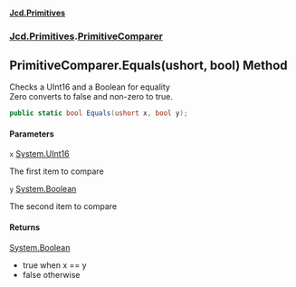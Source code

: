 #### [Jcd.Primitives](index.md 'index')
### [Jcd.Primitives](Jcd.Primitives.md 'Jcd.Primitives').[PrimitiveComparer](Jcd.Primitives.PrimitiveComparer.md 'Jcd.Primitives.PrimitiveComparer')

## PrimitiveComparer.Equals(ushort, bool) Method

Checks a UInt16 and a Boolean for equality  
Zero converts to false and non-zero to true.

```csharp
public static bool Equals(ushort x, bool y);
```
#### Parameters

<a name='Jcd.Primitives.PrimitiveComparer.Equals(ushort,bool).x'></a>

`x` [System.UInt16](https://docs.microsoft.com/en-us/dotnet/api/System.UInt16 'System.UInt16')

The first item to compare

<a name='Jcd.Primitives.PrimitiveComparer.Equals(ushort,bool).y'></a>

`y` [System.Boolean](https://docs.microsoft.com/en-us/dotnet/api/System.Boolean 'System.Boolean')

The second item to compare

#### Returns
[System.Boolean](https://docs.microsoft.com/en-us/dotnet/api/System.Boolean 'System.Boolean')  
*  true when x == y  
*  false otherwise